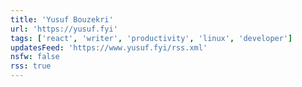 ```yaml
---
title: 'Yusuf Bouzekri'
url: 'https://yusuf.fyi'
tags: ['react', 'writer', 'productivity', 'linux', 'developer']
updatesFeed: 'https://www.yusuf.fyi/rss.xml'
nsfw: false
rss: true
---
```

